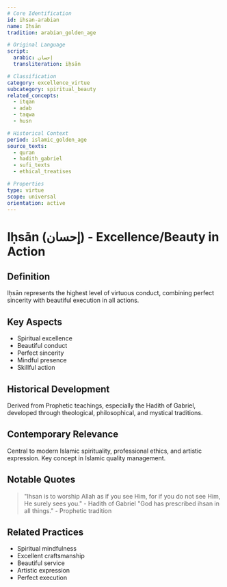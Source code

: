 ```yaml
---
# Core Identification
id: ihsan-arabian
name: Iḥsān
tradition: arabian_golden_age

# Original Language
script:
  arabic: إحسان
  transliteration: iḥsān

# Classification
category: excellence_virtue
subcategory: spiritual_beauty
related_concepts:
  - itqan
  - adab
  - taqwa
  - husn

# Historical Context
period: islamic_golden_age
source_texts:
  - quran
  - hadith_gabriel
  - sufi_texts
  - ethical_treatises

# Properties
type: virtue
scope: universal
orientation: active
---
```


# Iḥsān (إحسان) - Excellence/Beauty in Action

## Definition
Iḥsān represents the highest level of virtuous conduct, combining perfect sincerity with beautiful execution in all actions.

## Key Aspects
- Spiritual excellence
- Beautiful conduct
- Perfect sincerity
- Mindful presence
- Skillful action

## Historical Development
Derived from Prophetic teachings, especially the Hadith of Gabriel, developed through theological, philosophical, and mystical traditions.

## Contemporary Relevance
Central to modern Islamic spirituality, professional ethics, and artistic expression. Key concept in Islamic quality management.

## Notable Quotes
> "Ihsan is to worship Allah as if you see Him, for if you do not see Him, He surely sees you." - Hadith of Gabriel
> "God has prescribed ihsan in all things." - Prophetic tradition

## Related Practices
- Spiritual mindfulness
- Excellent craftsmanship
- Beautiful service
- Artistic expression
- Perfect execution